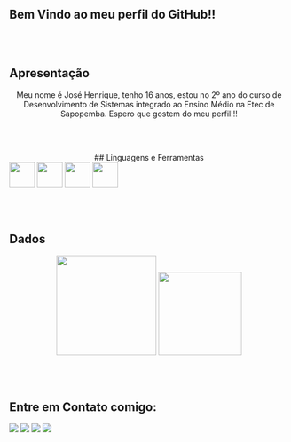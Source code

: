 ## Bem Vindo ao meu perfil do GitHub!!

<br><br>
## Apresentação

<center><p>Meu nome é José Henrique, tenho 16 anos, estou no 2º ano do curso de Desenvolvimento de Sistemas integrado ao Ensino Médio na Etec de Sapopemba. Espero que gostem do meu perfil!!!</p></center>

<br><br>
<center>## Linguagens e Ferramentas</center>

<div>
  <img src="https://cdn.jsdelivr.net/gh/devicons/devicon/icons/html5/html5-plain-wordmark.svg" height="46px" width="46px"/>
  <img src="https://cdn.jsdelivr.net/gh/devicons/devicon/icons/css3/css3-plain-wordmark.svg" height="46px" width="46px"/>
  <img src="https://cdn.jsdelivr.net/gh/devicons/devicon/icons/javascript/javascript-original.svg" height="46px" width="46px"/>
  <img src="https://www.php.net//images/logos/new-php-logo.svg" height="46px" width="46px"/>
</div>
  
<br><br>
## Dados
<div align="center">
<img height="180em" src="https://github-readme-stats.vercel.app/api?username=henriquelimajhla&show_icons=true&theme=dark&include_all_commits=true&count_private=true"/>
<img height="150em" src="https://github-readme-stats.vercel.app/api/top-langs/?username=henriquelimajhla&layout=compact&langs_count=7&theme=dark"/>  
  </div>
  
<br><br>
## Entre em Contato comigo:

<div>
  
  <a href="https://instagram.com/rick.lima._?igshid=ZGUzMzM3NWJiOQ=="><img src="https://img.shields.io/badge/Instagram-E4405F?style=for-the-badge&logo=instagram&logoColor=white"></a>
  <a href="mailto:josehenriquefnbr@gmail.com"><img src="https://img.shields.io/badge/Gmail-D14836?style=for-the-badge&logo=gmail&logoColor=white"></a>
  <a href="https://www.linkedin.com/in/jos%C3%A9-henrique-23a431254/" target="_blank"><img src="https://img.shields.io/badge/LinkedIn-0077B5?style=for-the-badge&logo=linkedin&logoColor=white"></a>
  <a href="https://twitter.com/HenriqueLimaZL" target="_blank"><img src="https://img.shields.io/badge/Twitter-1DA1F2?style=for-the-badge&logo=twitter&logoColor=white"></a>
  
  </div>
